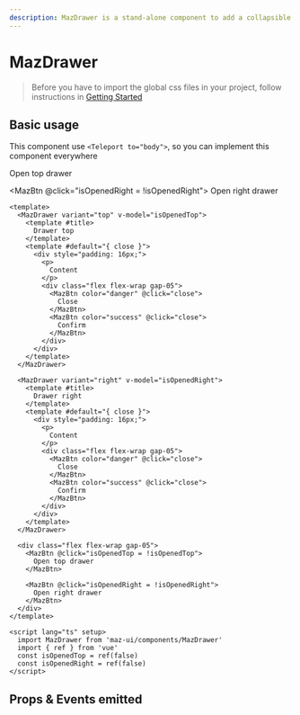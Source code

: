 ```yaml
---
description: MazDrawer is a stand-alone component to add a collapsible sidebar
---
```


# MazDrawer

> Before you have to import the global css files in your project, follow instructions in [Getting Started](/maz-ui-3/guide/getting-started.html)

## Basic usage

This component use `<Teleport to="body">`, so you can implement this component everywhere

<MazDrawer variant="top" v-model="isOpenedTop">
  <template #title>
    Drawer top
  </template>
  <template #default="{ close }">
    <div style="padding: 16px;">
      <p>
        Content
      </p>
      <div class="flex flex-wrap gap-05">
        <MazBtn color="danger" @click="close">
          Close
        </MazBtn>
        <MazBtn color="success" @click="close">
          Confirm
        </MazBtn>
      </div>
    </div>
  </template>
</MazDrawer>

<MazDrawer variant="right" v-model="isOpenedRight">
  <template #title>
    Drawer right
  </template>
  <template #default="{ close }">
    <div style="padding: 16px;">
      <p>
        Content
      </p>
      <div class="flex flex-wrap gap-05">
        <MazBtn color="danger" @click="close">
          Close
        </MazBtn>
        <MazBtn color="success" @click="close">
          Confirm
        </MazBtn>
      </div>
    </div>
  </template>
</MazDrawer>

<div class="flex flex-wrap gap-05">
  <MazBtn @click="isOpenedTop = !isOpenedTop">
    Open top drawer
  </MazBtn>

  <MazBtn @click="isOpenedRight = !isOpenedRight">
    Open right drawer
  </MazBtn>
</div>

```vue
<template>
  <MazDrawer variant="top" v-model="isOpenedTop">
    <template #title>
      Drawer top
    </template>
    <template #default="{ close }">
      <div style="padding: 16px;">
        <p>
          Content
        </p>
        <div class="flex flex-wrap gap-05">
          <MazBtn color="danger" @click="close">
            Close
          </MazBtn>
          <MazBtn color="success" @click="close">
            Confirm
          </MazBtn>
        </div>
      </div>
    </template>
  </MazDrawer>

  <MazDrawer variant="right" v-model="isOpenedRight">
    <template #title>
      Drawer right
    </template>
    <template #default="{ close }">
      <div style="padding: 16px;">
        <p>
          Content
        </p>
        <div class="flex flex-wrap gap-05">
          <MazBtn color="danger" @click="close">
            Close
          </MazBtn>
          <MazBtn color="success" @click="close">
            Confirm
          </MazBtn>
        </div>
      </div>
    </template>
  </MazDrawer>

  <div class="flex flex-wrap gap-05">
    <MazBtn @click="isOpenedTop = !isOpenedTop">
      Open top drawer
    </MazBtn>

    <MazBtn @click="isOpenedRight = !isOpenedRight">
      Open right drawer
    </MazBtn>
  </div>
</template>

<script lang="ts" setup>
  import MazDrawer from 'maz-ui/components/MazDrawer'
  import { ref } from 'vue'
  const isOpenedTop = ref(false)
  const isOpenedRight = ref(false)
</script>
```

## Props & Events emitted

<ComponentPropDoc component="MazDrawer" />

<script lang="ts" setup>
  import { ref } from 'vue'
  const isOpenedTop = ref(false)
  const isOpenedRight = ref(false)
</script>